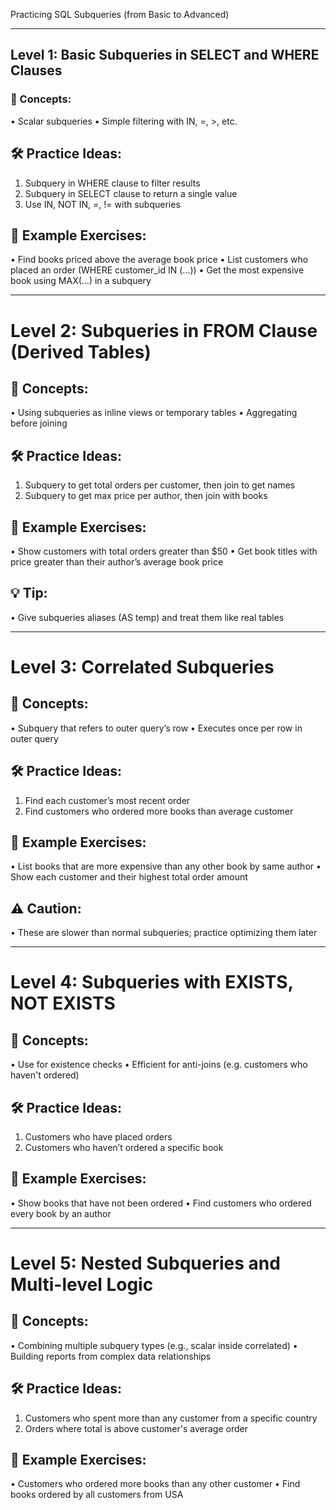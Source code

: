 Practicing SQL Subqueries (from Basic to Advanced)
________________________________________
## Level 1: Basic Subqueries in SELECT and WHERE Clauses
### 🧠 Concepts:
•	Scalar subqueries
•	Simple filtering with IN, =, >, etc.
## 🛠 Practice Ideas:
1.	Subquery in WHERE clause to filter results
2.	Subquery in SELECT clause to return a single value
3.	Use IN, NOT IN, =, != with subqueries
## 🧪 Example Exercises:
•	Find books priced above the average book price
•	List customers who placed an order (WHERE customer_id IN (...))
•	Get the most expensive book using MAX(...) in a subquery
________________________________________
# Level 2: Subqueries in FROM Clause (Derived Tables)
## 🧠 Concepts:
•	Using subqueries as inline views or temporary tables
•	Aggregating before joining
## 🛠 Practice Ideas:
1.	Subquery to get total orders per customer, then join to get names
2.	Subquery to get max price per author, then join with books
## 🧪 Example Exercises:
•	Show customers with total orders greater than $50
•	Get book titles with price greater than their author’s average book price
## 💡 Tip:
•	Give subqueries aliases (AS temp) and treat them like real tables
________________________________________
# Level 3: Correlated Subqueries
## 🧠 Concepts:
•	Subquery that refers to outer query’s row
•	Executes once per row in outer query
## 🛠 Practice Ideas:
1.	Find each customer’s most recent order
2.	Find customers who ordered more books than average customer
## 🧪 Example Exercises:
•	List books that are more expensive than any other book by same author
•	Show each customer and their highest total order amount
## ⚠ Caution:
•	These are slower than normal subqueries; practice optimizing them later
________________________________________
# Level 4: Subqueries with EXISTS, NOT EXISTS
## 🧠 Concepts:
•	Use for existence checks
•	Efficient for anti-joins (e.g. customers who haven't ordered)
## 🛠 Practice Ideas:
1.	Customers who have placed orders
2.	Customers who haven’t ordered a specific book
## 🧪 Example Exercises:
•	Show books that have not been ordered
•	Find customers who ordered every book by an author
________________________________________
# Level 5: Nested Subqueries and Multi-level Logic
## 🧠 Concepts:
•	Combining multiple subquery types (e.g., scalar inside correlated)
•	Building reports from complex data relationships
## 🛠 Practice Ideas:
1.	Customers who spent more than any customer from a specific country
2.	Orders where total is above customer's average order
## 🧪 Example Exercises:
•	Customers who ordered more books than any other customer
•	Find books ordered by all customers from USA
